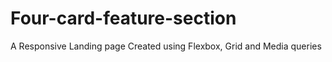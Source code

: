 # Four-card-feature-section
A Responsive Landing page Created using Flexbox, Grid and Media queries
